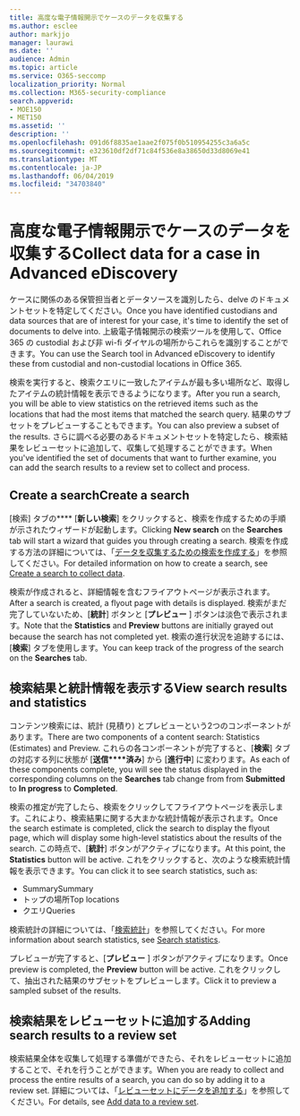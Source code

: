 ```yaml
---
title: 高度な電子情報開示でケースのデータを収集する
ms.author: esclee
author: markjjo
manager: laurawi
ms.date: ''
audience: Admin
ms.topic: article
ms.service: O365-seccomp
localization_priority: Normal
ms.collection: M365-security-compliance
search.appverid:
- MOE150
- MET150
ms.assetid: ''
description: ''
ms.openlocfilehash: 091d6f8835ae1aae2f075f0b510954255c3a6a5c
ms.sourcegitcommit: e323610df2df71c84f536e8a38650d33d8069e41
ms.translationtype: MT
ms.contentlocale: ja-JP
ms.lasthandoff: 06/04/2019
ms.locfileid: "34703840"
---
```

# <a name="collect-data-for-a-case-in-advanced-ediscovery"></a><span data-ttu-id="0ab87-102">高度な電子情報開示でケースのデータを収集する</span><span class="sxs-lookup"><span data-stu-id="0ab87-102">Collect data for a case in Advanced eDiscovery</span></span>

<span data-ttu-id="0ab87-103">ケースに関係のある保管担当者とデータソースを識別したら、delve のドキュメントセットを特定してください。</span><span class="sxs-lookup"><span data-stu-id="0ab87-103">Once you have identified custodians and data sources that are of interest for your case, it's time to identify the set of documents to delve into.</span></span> <span data-ttu-id="0ab87-104">上級電子情報開示の検索ツールを使用して、Office 365 の custodial および非 wi-fi ダイヤルの場所からこれらを識別することができます。</span><span class="sxs-lookup"><span data-stu-id="0ab87-104">You can use the Search tool in Advanced eDiscovery to identify these from custodial and non-custodial locations in Office 365.</span></span>

<span data-ttu-id="0ab87-105">検索を実行すると、検索クエリに一致したアイテムが最も多い場所など、取得したアイテムの統計情報を表示できるようになります。</span><span class="sxs-lookup"><span data-stu-id="0ab87-105">After you run a search, you will be able to view statistics on the retrieved items such as the locations that had the most items that matched the search query.</span></span> <span data-ttu-id="0ab87-106">結果のサブセットをプレビューすることもできます。</span><span class="sxs-lookup"><span data-stu-id="0ab87-106">You can also preview a subset of the results.</span></span> <span data-ttu-id="0ab87-107">さらに調べる必要のあるドキュメントセットを特定したら、検索結果をレビューセットに追加して、収集して処理することができます。</span><span class="sxs-lookup"><span data-stu-id="0ab87-107">When you've identified the set of documents that want to further examine, you can add the search results to a review set to collect and process.</span></span>

## <a name="create-a-search"></a><span data-ttu-id="0ab87-108">Create a search</span><span class="sxs-lookup"><span data-stu-id="0ab87-108">Create a search</span></span>

<span data-ttu-id="0ab87-109">[検索] タブの\*\*\*\* [**新しい検索**] をクリックすると、検索を作成するための手順が示されたウィザードが起動します。</span><span class="sxs-lookup"><span data-stu-id="0ab87-109">Clicking **New search** on the **Searches** tab will start a wizard that guides you through creating a search.</span></span> <span data-ttu-id="0ab87-110">検索を作成する方法の詳細については、「[データを収集するための検索を作成する](create-search-to-collect-data.md)」を参照してください。</span><span class="sxs-lookup"><span data-stu-id="0ab87-110">For detailed information on how to create a search, see [Create a search to collect data](create-search-to-collect-data.md).</span></span>

<span data-ttu-id="0ab87-111">検索が作成されると、詳細情報を含むフライアウトページが表示されます。</span><span class="sxs-lookup"><span data-stu-id="0ab87-111">After a search is created, a flyout page with details is displayed.</span></span> <span data-ttu-id="0ab87-112">検索がまだ完了していないため、[**統計**] ボタンと [**プレビュー** ] ボタンは淡色で表示されます。</span><span class="sxs-lookup"><span data-stu-id="0ab87-112">Note that the **Statistics** and **Preview** buttons are initially grayed out because the search has not completed yet.</span></span> <span data-ttu-id="0ab87-113">検索の進行状況を追跡するには、[**検索**] タブを使用します。</span><span class="sxs-lookup"><span data-stu-id="0ab87-113">You can keep track of the progress of the search on the **Searches** tab.</span></span>

## <a name="view-search-results-and-statistics"></a><span data-ttu-id="0ab87-114">検索結果と統計情報を表示する</span><span class="sxs-lookup"><span data-stu-id="0ab87-114">View search results and statistics</span></span>

<span data-ttu-id="0ab87-115">コンテンツ検索には、統計 (見積り) とプレビューという2つのコンポーネントがあります。</span><span class="sxs-lookup"><span data-stu-id="0ab87-115">There are two components of a content search: Statistics (Estimates) and Preview.</span></span> <span data-ttu-id="0ab87-116">これらの各コンポーネントが完了すると、[**検索**] タブの対応する列に状態が [**送信\*\*\*\*済み**] から [**進行中**] に変わります。</span><span class="sxs-lookup"><span data-stu-id="0ab87-116">As each of these components complete, you will see the status displayed in the corresponding columns on the **Searches** tab change from from **Submitted** to **In progress** to **Completed**.</span></span>

<span data-ttu-id="0ab87-117">検索の推定が完了したら、検索をクリックしてフライアウトページを表示します。これにより、検索結果に関する大まかな統計情報が表示されます。</span><span class="sxs-lookup"><span data-stu-id="0ab87-117">Once the search estimate is completed, click the search to display the flyout page, which will display some high-level statistics about the results of the search.</span></span> <span data-ttu-id="0ab87-118">この時点で、[**統計**] ボタンがアクティブになります。</span><span class="sxs-lookup"><span data-stu-id="0ab87-118">At this point, the **Statistics** button will be active.</span></span> <span data-ttu-id="0ab87-119">これをクリックすると、次のような検索統計情報を表示できます。</span><span class="sxs-lookup"><span data-stu-id="0ab87-119">You can click it to see search statistics, such as:</span></span>

- <span data-ttu-id="0ab87-120">Summary</span><span class="sxs-lookup"><span data-stu-id="0ab87-120">Summary</span></span>
- <span data-ttu-id="0ab87-121">トップの場所</span><span class="sxs-lookup"><span data-stu-id="0ab87-121">Top locations</span></span>
- <span data-ttu-id="0ab87-122">クエリ</span><span class="sxs-lookup"><span data-stu-id="0ab87-122">Queries</span></span>

<span data-ttu-id="0ab87-123">検索統計の詳細については、「[検索統計](search-statistics.md)」を参照してください。</span><span class="sxs-lookup"><span data-stu-id="0ab87-123">For more information about search statistics, see [Search statistics](search-statistics.md).</span></span>

<span data-ttu-id="0ab87-124">プレビューが完了すると、[**プレビュー** ] ボタンがアクティブになります。</span><span class="sxs-lookup"><span data-stu-id="0ab87-124">Once preview is completed, the **Preview** button will be active.</span></span> <span data-ttu-id="0ab87-125">これをクリックして、抽出された結果のサブセットをプレビューします。</span><span class="sxs-lookup"><span data-stu-id="0ab87-125">Click it to preview a sampled subset of the results.</span></span>

## <a name="adding-search-results-to-a-review-set"></a><span data-ttu-id="0ab87-126">検索結果をレビューセットに追加する</span><span class="sxs-lookup"><span data-stu-id="0ab87-126">Adding search results to a review set</span></span>

<span data-ttu-id="0ab87-127">検索結果全体を収集して処理する準備ができたら、それをレビューセットに追加することで、それを行うことができます。</span><span class="sxs-lookup"><span data-stu-id="0ab87-127">When you are ready to collect and process the entire results of a search, you can do so by adding it to a review set.</span></span> <span data-ttu-id="0ab87-128">詳細については、「[レビューセットにデータを追加する](add-data-to-review-set.md)」を参照してください。</span><span class="sxs-lookup"><span data-stu-id="0ab87-128">For details, see [Add data to a review set](add-data-to-review-set.md).</span></span> 